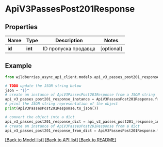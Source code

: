 # ApiV3PassesPost201Response


## Properties

Name | Type | Description | Notes
------------ | ------------- | ------------- | -------------
**id** | **int** | ID пропуска продавца | [optional] 

## Example

```python
from wildberries_async_api_client.models.api_v3_passes_post201_response import ApiV3PassesPost201Response

# TODO update the JSON string below
json = "{}"
# create an instance of ApiV3PassesPost201Response from a JSON string
api_v3_passes_post201_response_instance = ApiV3PassesPost201Response.from_json(json)
# print the JSON string representation of the object
print(ApiV3PassesPost201Response.to_json())

# convert the object into a dict
api_v3_passes_post201_response_dict = api_v3_passes_post201_response_instance.to_dict()
# create an instance of ApiV3PassesPost201Response from a dict
api_v3_passes_post201_response_from_dict = ApiV3PassesPost201Response.from_dict(api_v3_passes_post201_response_dict)
```
[[Back to Model list]](../README.md#documentation-for-models) [[Back to API list]](../README.md#documentation-for-api-endpoints) [[Back to README]](../README.md)


